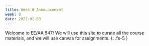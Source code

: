 ```yaml
---
title: Week 0 Announcement
week: 0
date: 2021-01-03
---
```


Welcome to EE/AA 547! We will use this site to curate all the course materials,
and we will use canvas for assignments. 
{: .fs-5 }
